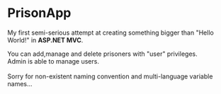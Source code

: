 # PrisonApp

My first semi-serious attempt at creating something bigger than "Hello World!" in <b>ASP.NET MVC</b>.<br/>

You can add,manage and delete prisoners with "user" privileges.<br/>
Admin is able to manage users.<br/>
<br/>
Sorry for non-existent naming convention and multi-language variable names...<br/>
